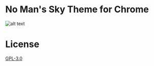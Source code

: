 # No Man's Sky Theme for Chrome

![alt text](https://github.com/eamal27/nms-chrome-theme/blob/master/screen-shot "Add Item")

# License

[GPL-3.0](LICENSE)
